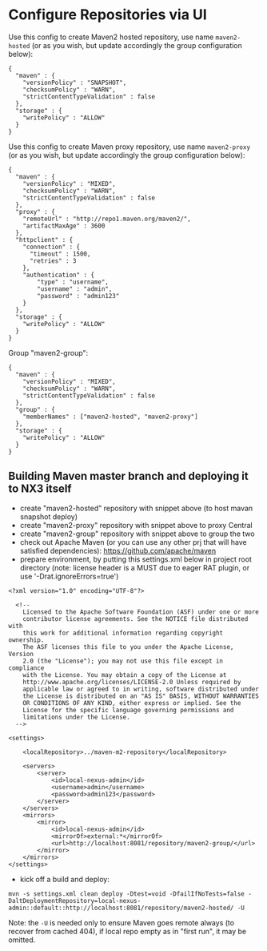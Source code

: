<!--

    Sonatype Nexus (TM) Open Source Version
    Copyright (c) 2008-2015 Sonatype, Inc.
    All rights reserved. Includes the third-party code listed at http://links.sonatype.com/products/nexus/oss/attributions.

    This program and the accompanying materials are made available under the terms of the Eclipse Public License Version 1.0,
    which accompanies this distribution and is available at http://www.eclipse.org/legal/epl-v10.html.

    Sonatype Nexus (TM) Professional Version is available from Sonatype, Inc. "Sonatype" and "Sonatype Nexus" are trademarks
    of Sonatype, Inc. Apache Maven is a trademark of the Apache Software Foundation. M2eclipse is a trademark of the
    Eclipse Foundation. All other trademarks are the property of their respective owners.

-->
# Configure Repositories via UI

Use this config to create Maven2 hosted repository, use name `maven2-hosted` (or as you wish, but update accordingly the group configuration below):

```
{
  "maven" : {
    "versionPolicy" : "SNAPSHOT",
    "checksumPolicy" : "WARN",
    "strictContentTypeValidation" : false
  },
  "storage" : {
    "writePolicy" : "ALLOW"
  }
}
```

Use this config to create Maven proxy repository, use name `maven2-proxy` (or as you wish, but update accordingly the group configuration below):
```
{
  "maven" : {
    "versionPolicy" : "MIXED",
    "checksumPolicy" : "WARN",
    "strictContentTypeValidation" : false
  },
  "proxy" : {
    "remoteUrl" : "http://repo1.maven.org/maven2/",
    "artifactMaxAge" : 3600
  },
  "httpclient" : {
    "connection" : {
      "timeout" : 1500,
      "retries" : 3
    },
    "authentication" : {
        "type" : "username",
        "username" : "admin",
        "password" : "admin123"
    }
  },
  "storage" : {
    "writePolicy" : "ALLOW"
  }
}
```

Group "maven2-group":
```
{
  "maven" : {
    "versionPolicy" : "MIXED",
    "checksumPolicy" : "WARN",
    "strictContentTypeValidation" : false
  },
  "group" : {
    "memberNames" : ["maven2-hosted", "maven2-proxy"]
  },
  "storage" : {
    "writePolicy" : "ALLOW"
  }
}
```

## Building Maven master branch and deploying it to NX3 itself

* create "maven2-hosted" repository with snippet above (to host mavan snapshot deploy)
* create "maven2-proxy" repository with snippet above to proxy Central
* create "maven2-group" repository with snippet above to group the two
* check out Apache Maven (or you can use any other prj that will have satisfied dependencies): https://github.com/apache/maven
* prepare environment, by putting this settings.xml below in project root directory (note: license header is a MUST due to eager RAT plugin, or use '-Drat.ignoreErrors=true')
```
<?xml version="1.0" encoding="UTF-8"?>

  <!--
    Licensed to the Apache Software Foundation (ASF) under one or more
    contributor license agreements. See the NOTICE file distributed with
    this work for additional information regarding copyright ownership.
    The ASF licenses this file to you under the Apache License, Version
    2.0 (the "License"); you may not use this file except in compliance
    with the License. You may obtain a copy of the License at
    http://www.apache.org/licenses/LICENSE-2.0 Unless required by
    applicable law or agreed to in writing, software distributed under
    the License is distributed on an "AS IS" BASIS, WITHOUT WARRANTIES
    OR CONDITIONS OF ANY KIND, either express or implied. See the
    License for the specific language governing permissions and
    limitations under the License.
  -->

<settings>

    <localRepository>../maven-m2-repository</localRepository>

	<servers>
		<server>
			<id>local-nexus-admin</id>
			<username>admin</username>
			<password>admin123</password>
		</server>
	</servers>
	<mirrors>
		<mirror>
			<id>local-nexus-admin</id>
			<mirrorOf>external:*</mirrorOf>
			<url>http://localhost:8081/repository/maven2-group/</url>
		</mirror>
	</mirrors>
</settings>
```
* kick off a build and deploy:
```
mvn -s settings.xml clean deploy -Dtest=void -DfailIfNoTests=false -DaltDeploymentRepository=local-nexus-admin::default::http://localhost:8081/repository/maven2-hosted/ -U
```
Note: the `-U` is needed only to ensure Maven goes remote always (to recover from cached 404), if local repo empty as in "first run", it may be omitted.

